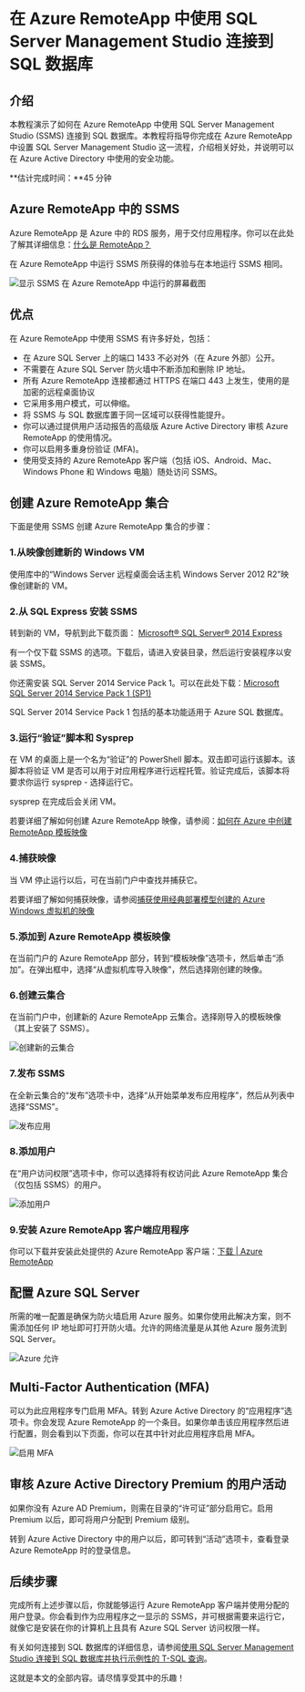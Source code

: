<properties
	pageTitle="在 Azure RemoteApp 中使用 SQL Server Management Studio 连接到 SQL 数据库 | Azure"
	description="通过本教程了解如何在连接到 SQL 数据库时使用 Azure RemoteApp 中的 SQL Server Management Studio 进行安全和性能操作"
	services="sql-database"
	documentationCenter=""
	authors="adhurwit"
	manager=""/>

<tags
	ms.service="sql-database"
	ms.date="04/12/2016"
	wacn.date="05/16/2016"/>

# 在 Azure RemoteApp 中使用 SQL Server Management Studio 连接到 SQL 数据库

## 介绍  
本教程演示了如何在 Azure RemoteApp 中使用 SQL Server Management Studio (SSMS) 连接到 SQL 数据库。本教程将指导你完成在 Azure RemoteApp 中设置 SQL Server Management Studio 这一流程，介绍相关好处，并说明可以在 Azure Active Directory 中使用的安全功能。

**估计完成时间：**45 分钟

## Azure RemoteApp 中的 SSMS

Azure RemoteApp 是 Azure 中的 RDS 服务，用于交付应用程序。你可以在此处了解其详细信息：[什么是 RemoteApp？](/documentation/articles/remoteapp-whatis/)

在 Azure RemoteApp 中运行 SSMS 所获得的体验与在本地运行 SSMS 相同。

![显示 SSMS 在 Azure RemoteApp 中运行的屏幕截图][1]



## 优点

在 Azure RemoteApp 中使用 SSMS 有许多好处，包括：

- 在 Azure SQL Server 上的端口 1433 不必对外（在 Azure 外部）公开。
- 不需要在 Azure SQL Server 防火墙中不断添加和删除 IP 地址。
- 所有 Azure RemoteApp 连接都通过 HTTPS 在端口 443 上发生，使用的是加密的远程桌面协议
- 它采用多用户模式，可以伸缩。
- 将 SSMS 与 SQL 数据库置于同一区域可以获得性能提升。
- 你可以通过提供用户活动报告的高级版 Azure Active Directory 审核 Azure RemoteApp 的使用情况。
- 你可以启用多重身份验证 (MFA)。
- 使用受支持的 Azure RemoteApp 客户端（包括 iOS、Android、Mac、Windows Phone 和 Windows 电脑）随处访问 SSMS。


## 创建 Azure RemoteApp 集合

下面是使用 SSMS 创建 Azure RemoteApp 集合的步骤：


### 1\.从映像创建新的 Windows VM
使用库中的“Windows Server 远程桌面会话主机 Windows Server 2012 R2”映像创建新的 VM。


### 2\.从 SQL Express 安装 SSMS

转到新的 VM，导航到此下载页面：
[Microsoft® SQL Server® 2014 Express](https://www.microsoft.com/zh-cn/download/details.aspx?id=42299)

有一个仅下载 SSMS 的选项。下载后，请进入安装目录，然后运行安装程序以安装 SSMS。

你还需安装 SQL Server 2014 Service Pack 1。可以在此处下载：[Microsoft SQL Server 2014 Service Pack 1 (SP1)](https://www.microsoft.com/zh-cn/download/details.aspx?id=46694)

SQL Server 2014 Service Pack 1 包括的基本功能适用于 Azure SQL 数据库。


### 3\.运行“验证”脚本和 Sysprep

在 VM 的桌面上是一个名为“验证”的 PowerShell 脚本。双击即可运行该脚本。该脚本将验证 VM 是否可以用于对应用程序进行远程托管。验证完成后，该脚本将要求你运行 sysprep - 选择运行它。

sysprep 在完成后会关闭 VM。

若要详细了解如何创建 Azure RemoteApp 映像，请参阅：[如何在 Azure 中创建 RemoteApp 模板映像](http://blogs.msdn.com/b/rds/archive/2015/03/17/how-to-create-a-remoteapp-template-image-in-azure.aspx)


### 4\.捕获映像

当 VM 停止运行以后，可在当前门户中查找并捕获它。

若要详细了解如何捕获映像，请参阅[捕获使用经典部署模型创建的 Azure Windows 虚拟机的映像](/documentation/articles/virtual-machines-windows-classic-capture-image/)


### 5\.添加到 Azure RemoteApp 模板映像

在当前门户的 Azure RemoteApp 部分，转到“模板映像”选项卡，然后单击“添加”。在弹出框中，选择“从虚拟机库导入映像”，然后选择刚创建的映像。



### 6\.创建云集合

在当前门户中，创建新的 Azure RemoteApp 云集合。选择刚导入的模板映像（其上安装了 SSMS）。

![创建新的云集合][2]


### 7\.发布 SSMS

在全新云集合的“发布”选项卡中，选择“从开始菜单发布应用程序”，然后从列表中选择“SSMS”。

![发布应用][5]

### 8\.添加用户

在“用户访问权限”选项卡中，你可以选择将有权访问此 Azure RemoteApp 集合（仅包括 SSMS）的用户。

![添加用户][6]


### 9\.安装 Azure RemoteApp 客户端应用程序

你可以下载并安装此处提供的 Azure RemoteApp 客户端：[下载 | Azure RemoteApp](https://www.remoteapp.windowsazure.com/en/clients.aspx)



## 配置 Azure SQL Server

所需的唯一配置是确保为防火墙启用 Azure 服务。如果你使用此解决方案，则不需添加任何 IP 地址即可打开防火墙。允许的网络流量是从其他 Azure 服务流到 SQL Server。


![Azure 允许][4]



## Multi-Factor Authentication (MFA)

可以为此应用程序专门启用 MFA。转到 Azure Active Directory 的“应用程序”选项卡。你会发现 Azure RemoteApp 的一个条目。如果你单击该应用程序然后进行配置，则会看到以下页面，你可以在其中针对此应用程序启用 MFA。

![启用 MFA][3]



## 审核 Azure Active Directory Premium 的用户活动

如果你没有 Azure AD Premium，则需在目录的“许可证”部分启用它。启用 Premium 以后，即可将用户分配到 Premium 级别。

转到 Azure Active Directory 中的用户以后，即可转到“活动”选项卡，查看登录 Azure RemoteApp 时的登录信息。



## 后续步骤

完成所有上述步骤以后，你就能够运行 Azure RemoteApp 客户端并使用分配的用户登录。你会看到作为应用程序之一显示的 SSMS，并可根据需要来运行它，就像它是安装在你的计算机上且具有 Azure SQL Server 访问权限一样。

有关如何连接到 SQL 数据库的详细信息，请参阅[使用 SQL Server Management Studio 连接到 SQL 数据库并执行示例性的 T-SQL 查询](/documentation/articles/sql-database-connect-query-ssms/)。


这就是本文的全部内容。请尽情享受其中的乐趣！



<!--Image references-->
[1]: ./media/sql-database-ssms-remoteapp/ssms.png
[2]: ./media/sql-database-ssms-remoteapp/newcloudcollection.png
[3]: ./media/sql-database-ssms-remoteapp/mfa.png
[4]: ./media/sql-database-ssms-remoteapp/allowazure.png
[5]: ./media/sql-database-ssms-remoteapp/publish.png
[6]: ./media/sql-database-ssms-remoteapp/user.png

<!---HONumber=Mooncake_0509_2016-->
